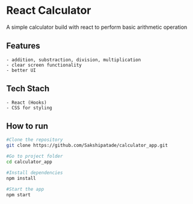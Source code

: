 # React Calculator
A simple calculator build with react to perform basic arithmetic operation

## Features
    - addition, substraction, division, multiplication
    - clear screen functionality
    - better UI

## Tech Stach
    - React (Hooks)
    - CSS for styling

## How to run

```bash
#Clone the repository
git clone https://github.com/Sakshipatade/calculator_app.git

#Go to project folder
cd calculator_app

#Install dependencies
npm install

#Start the app
npm start
```
